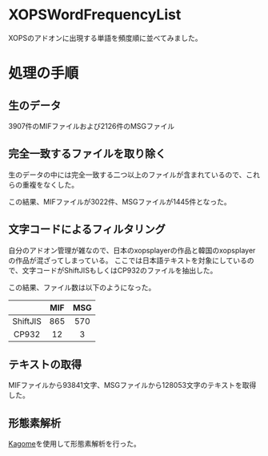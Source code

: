 # XOPSWordFrequencyList

XOPSのアドオンに出現する単語を頻度順に並べてみました。

# 処理の手順

## 生のデータ

3907件のMIFファイルおよび2126件のMSGファイル

## 完全一致するファイルを取り除く

生のデータの中には完全一致する二つ以上のファイルが含まれているので、これらの重複をなくした。

この結果、MIFファイルが3022件、MSGファイルが1445件となった。

## 文字コードによるフィルタリング

自分のアドオン管理が雑なので、日本のxopsplayerの作品と韓国のxopsplayerの作品が混ざってしまっている。
ここでは日本語テキストを対象にしているので、文字コードがShiftJISもしくはCP932のファイルを抽出した。

この結果、ファイル数は以下のようになった。

|          | MIF  | MSG  |
| :------: | :--: | :--: |
| ShiftJIS | 865  | 570  |
|  CP932   |  12  |  3   |

## テキストの取得

MIFファイルから93841文字、MSGファイルから128053文字のテキストを取得した。

## 形態素解析

[Kagome](https://github.com/ikawaha/kagome)を使用して形態素解析を行った。

